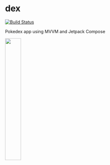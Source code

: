 # dex

[![Build Status](https://app.bitrise.io/app/f45a050aa9960f04/status.svg?token=2AE0bQvca-mmd6dv1VENBQ&branch=main)](https://app.bitrise.io/app/f45a050aa9960f04)

Pokedex app using MVVM and Jetpack Compose

<img src="https://user-images.githubusercontent.com/1474359/166657106-231c7bf7-8263-4a75-91f0-d883118dacca.gif" width="32%"/>
